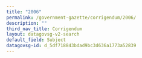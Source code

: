 ```yaml
---
title: "2006"
permalink: /government-gazette/corrigendum/2006/
description: ""
third_nav_title: Corrigendum
layout: datagovsg-v2-search
default_field: Subject
datagovsg-id: d_5df718843bdad9bc3d636a1773a52839
---
```

